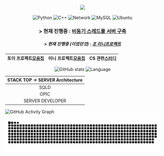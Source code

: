 <!--
**Owl-jun/Owl-jun** is a ✨ _special_ ✨ repository because its `README.md` (this file) appears on your GitHub profile.

Here are some ideas to get you started:

- 🔭 I’m currently working on ...
- 🌱 I’m currently learning ...
- 👯 I’m looking to collaborate on ...
- 🤔 I’m looking for help with ...
- 💬 Ask me about ...
- 📫 How to reach me: ...
- 😄 Pronouns: ...
- ⚡ Fun fact: ...
-->
<p align='center'>
  <a href="https://github.com/Owl-jun">
    <img src="https://capsule-render.vercel.app/api?type=waving&height=250&color=gradient&text=SERVER&desc=developer&descAlignY=63&fontAlign=50&fontAlignY=48" />
  </a>
</p>

<div align="center">
  
![Python](https://img.shields.io/badge/Python-3776AB?style=for-the-badge&logo=python&logoColor=white)
![C++](https://img.shields.io/badge/C++-00599C?style=for-the-badge&logo=c%2B%2B&logoColor=white)
![Network](https://img.shields.io/badge/Network-0A66C2?style=for-the-badge&logo=networkx&logoColor=white)
![MySQL](https://img.shields.io/badge/MySQL-00758F?style=for-the-badge&logo=mysql&logoColor=white)
![Ubuntu](https://img.shields.io/badge/Ubuntu-E95420?style=for-the-badge&logo=ubuntu&logoColor=white)


### > 현재 진행중 : [비동기 스레드풀 서버 구축](https://github.com/Owl-jun/mini_projects/tree/main/asyncProject)
##### > 현재 진행중 (이었던것) : [조 미니프로젝트](https://github.com/Owl-jun/project_pkmbattle)

  
|토이 프로젝트[모음집](https://github.com/Owl-jun/toyprojects)|미니 프로젝트[모음집](https://github.com/Owl-jun/mini_projects)|CS 관련[스터디](https://github.com/Owl-jun/IoT_CS_Study)|
|:--:|:--:|:--:|

![GitHub stats](https://github-readme-stats.vercel.app/api?username=Owl-jun&show_icons=true&theme=radical) 
![Language](https://github-readme-stats.vercel.app/api/top-langs/?username=Owl-jun&theme=tokyonight&layout=compact)

</div>

|STACK TOP -> SERVER Architecture|
|:--:|
|SQLD|
|OPIC|
|SERVER DEVELOPER|
![GitHub Activity Graph](https://github-readme-activity-graph.vercel.app/graph?username=Owl-jun&theme=github-compact)

![snake gif](https://github.com/Owl-jun/Owl-jun/blob/output/github-snake.svg)
<!-- ![Snake animation](https://Owl-jun.github.io/my-snake-animation/snake.svg) -->

